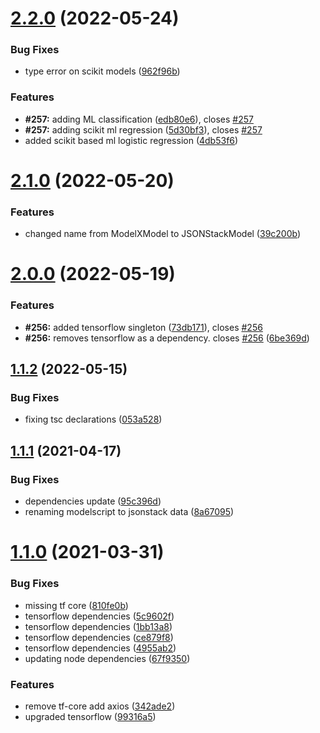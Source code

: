 # [2.2.0](https://github.com/repetere/jsonm-model/compare/v2.1.0...v2.2.0) (2022-05-24)


### Bug Fixes

* type error on scikit models ([962f96b](https://github.com/repetere/jsonm-model/commit/962f96bc62eb52b7ab3c3e77782e540c7d2303b8))


### Features

* **#257:** adding ML classification ([edb80e6](https://github.com/repetere/jsonm-model/commit/edb80e683f82a508c1b0d9cdd827b56e783d72b0)), closes [#257](https://github.com/repetere/jsonm-model/issues/257)
* **#257:** adding scikit ml regression ([5d30bf3](https://github.com/repetere/jsonm-model/commit/5d30bf333345287970576d927f52654bf0a2524b)), closes [#257](https://github.com/repetere/jsonm-model/issues/257)
* added scikit based ml logistic regression ([4db53f6](https://github.com/repetere/jsonm-model/commit/4db53f6f5e30c941947f0d7806c62f94b5bca27b))

# [2.1.0](https://github.com/repetere/jsonm-model/compare/v2.0.0...v2.1.0) (2022-05-20)


### Features

* changed name from ModelXModel to JSONStackModel ([39c200b](https://github.com/repetere/jsonm-model/commit/39c200b520c008f981861bc4b6abbb23bb9a8d55))

# [2.0.0](https://github.com/repetere/jsonm-model/compare/v1.1.2...v2.0.0) (2022-05-19)


### Features

* **#256:** added tensorflow singleton ([73db171](https://github.com/repetere/jsonm-model/commit/73db171235a9db3c487d742a32560248bb99814f)), closes [#256](https://github.com/repetere/jsonm-model/issues/256)
* **#256:** removes tensorflow as a dependency. closes [#256](https://github.com/repetere/jsonm-model/issues/256) ([6be369d](https://github.com/repetere/jsonm-model/commit/6be369d51d8453031ebd8734c1ae137ef311b09f))

## [1.1.2](https://github.com/repetere/jsonm-model/compare/v1.1.1...v1.1.2) (2022-05-15)


### Bug Fixes

* fixing tsc declarations ([053a528](https://github.com/repetere/jsonm-model/commit/053a52860178ba94332c0727e573c659da575410))

## [1.1.1](https://github.com/repetere/jsonm-model/compare/v1.1.0...v1.1.1) (2021-04-17)


### Bug Fixes

* dependencies update ([95c396d](https://github.com/repetere/jsonm-model/commit/95c396d539a2ae4735f8a57278d549541132410e))
* renaming modelscript to jsonstack data ([8a67095](https://github.com/repetere/jsonm-model/commit/8a67095aaadfa94d1c1c209d6180b8af22fa5bf9))

# [1.1.0](https://github.com/repetere/modelx-model/compare/v1.0.2...v1.1.0) (2021-03-31)


### Bug Fixes

* missing tf core ([810fe0b](https://github.com/repetere/modelx-model/commit/810fe0ba992a445e337b4e8223cbbc535c2cc6c4))
* tensorflow dependencies ([5c9602f](https://github.com/repetere/modelx-model/commit/5c9602f82b3fa90b4ac08e3fcebf934c6ec111d2))
* tensorflow dependencies ([1bb13a8](https://github.com/repetere/modelx-model/commit/1bb13a84b50b08b11ee2d3313ac32aa33cfd312e))
* tensorflow dependencies ([ce879f8](https://github.com/repetere/modelx-model/commit/ce879f8eb13ffeb8076fd2807d908e2b19695f04))
* tensorflow dependencies ([4955ab2](https://github.com/repetere/modelx-model/commit/4955ab2b1506a5e51be41355d8b98d51789eb623))
* updating node dependencies ([67f9350](https://github.com/repetere/modelx-model/commit/67f93502abe8c0ad9d5f4e83985a9d647ea43e6b))


### Features

* remove tf-core add axios ([342ade2](https://github.com/repetere/modelx-model/commit/342ade2abf97a95a66a5a20567728a0f92458f27))
* upgraded tensorflow ([99316a5](https://github.com/repetere/modelx-model/commit/99316a5a7ff9af856d434e5612f70d300e6260d8))
